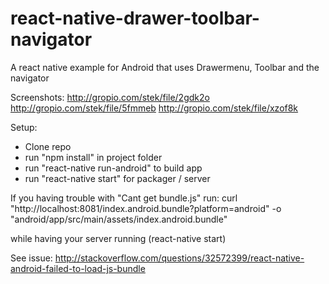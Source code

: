 # react-native-drawer-toolbar-navigator

A react native example for Android that uses Drawermenu, Toolbar and the navigator

Screenshots:
http://gropio.com/stek/file/2gdk2o
http://gropio.com/stek/file/5fmmeb
http://gropio.com/stek/file/xzof8k

Setup:
- Clone repo
- run "npm install" in project folder
- run "react-native run-android" to build app
- run "react-native start" for packager / server

If you having trouble with "Cant get bundle.js" run:
curl "http://localhost:8081/index.android.bundle?platform=android" -o "android/app/src/main/assets/index.android.bundle"

while having your server running (react-native start) 

See issue: 
http://stackoverflow.com/questions/32572399/react-native-android-failed-to-load-js-bundle